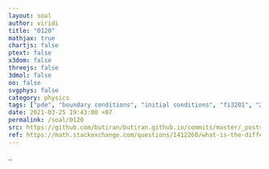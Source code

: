 ```yaml
---
layout: soal
author: viridi
title: "0120"
mathjax: true
chartjs: false
ptext: false
x3dom: false
threejs: false
3dmol: false
oo: false
svgphys: false
category: physics
tags: ["pde", "boundary conditions", "initial conditions", "fi3201", "2020-1"]
date: 2021-03-25 19:43:00 +07
permalink: /soal/0120
src: https://github.com/butiran/butiran.github.io/commits/master/_posts/soal/11/2021-03-25-odp-bc-ic.md
ref: https://math.stackexchange.com/questions/1412260/what-is-the-difference-between-boundary-conditions-and-initial-conditions
---
```

..